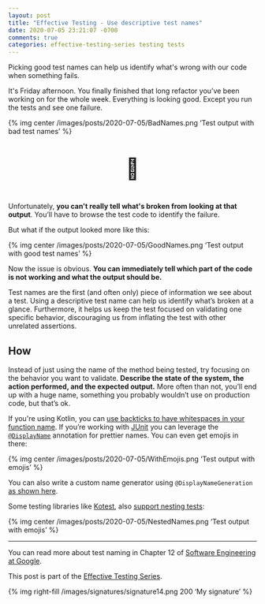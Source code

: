 ```yaml
---
layout: post
title: "Effective Testing - Use descriptive test names"
date: 2020-07-05 23:21:07 -0700
comments: true
categories: effective-testing-series testing tests
---
```


Picking good test names can help us identify what's wrong with our code when something fails.

<!--more-->

It's Friday afternoon. You finally finished that long refactor you’ve been working on for the whole week. Everything is looking good. Except you run the tests and see one failure.

{% img center /images/posts/2020-07-05/BadNames.png ‘Test output with bad test names’ %}

<p style='text-align: center; font-size: 42px;'>
🤔
</p>

Unfortunately, **you can't really tell what's broken from looking at that output**. You’ll have to browse the test code to identify the failure. 

But what if the output looked more like this:

{% img center /images/posts/2020-07-05/GoodNames.png ‘Test output with good test names’ %}

Now the issue is obvious. **You can immediately tell which part of the code is not working and what the output should be.**

Test names are the first (and often only) piece of information we see about a test. Using a descriptive test name can help us identify what’s broken at a glance. Furthermore, it helps us keep the test focused on validating one specific behavior, discouraging us from inflating the test with other unrelated assertions. 

## How

Instead of just using the name of the method being tested, try focusing on the behavior you want to validate. **Describe the state of the system, the action performed, and the expected output.** More often than not, you’ll end up with a huge name, something you probably wouldn’t use on production code, but that’s ok.

If you're using Kotlin, you can [use backticks to have whitespaces in your function name][1]. If you’re working with [JUnit][2] you can leverage the [`@DisplayName`][3] annotation for prettier names. You can even get emojis in there:

{% img center /images/posts/2020-07-05/WithEmojis.png ‘Test output with emojis’ %}

You can also write a custom name generator using `@DisplayNameGeneration` [as shown here][4]. 

Some testing libraries like [Kotest][5], also [support nesting tests][6]: 

{% img center /images/posts/2020-07-05/NestedNames.png ‘Test output with emojis’ %}

---- 

You can read more about test naming in Chapter 12 of [Software Engineering at Google][7].

This post is part of the [Effective Testing Series][8].

 {% img right-fill /images/signatures/signature14.png 200 ‘My signature’ %} 

[1]:	https://kotlinlang.org/docs/reference/coding-conventions.html#function-names
[2]:	https://junit.org/junit5/docs/current/user-guide/
[3]:	https://junit.org/junit5/docs/5.0.3/api/org/junit/jupiter/api/DisplayName.html
[4]:	https://www.baeldung.com/junit-custom-display-name-generator
[5]:	https://github.com/kotest/kotest/
[6]:	https://github.com/kotest/kotest/blob/master/doc/styles.md#should-spec
[7]:	https://www.amazon.com/Software-Engineering-Google-Lessons-Programming/dp/1492082791/ref=sr_1_2?dchild=1&keywords=software+engineering+at+google&link_code=qs&qid=1594020903&sr=8-2&tag=wwwcanoniccom-20
[8]:	https://jivimberg.io/blog/categories/effective-testing-series/